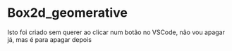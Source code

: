# Box2d_geomerative

Isto foi criado sem querer ao clicar num botão no VSCode, não vou apagar já, mas é para apagar depois
